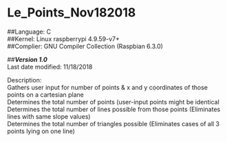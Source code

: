 # Le_Points_Nov182018  
##Language: C  
##Kernel: Linux raspberrypi 4.9.59-v7+  
##Complier: GNU Compiler Collection (Raspbian 6.3.0) 

##***Version 1.0***  
Last date modified: 11/18/2018  

Description:  
  Gathers user input for number of points & x and y coordinates of those points on a cartesian plane  
  Determines the total number of points (user-input points might be identical  
  Determines the total number of lines possible from those points (Eliminates lines with same slope values)  
  Determines the total number of triangles possible (Eliminates cases of all 3 points lying on one line)  


